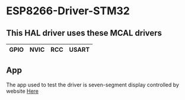 # ESP8266-Driver-STM32
## This HAL driver uses these MCAL drivers

| GPIO | NVIC | RCC |  USART   | 
| ---- | ---- | --- | --- |

## App 
The app used to test the driver is seven-segment display controlled by website [Here](http://shehab.freevar.com/)
